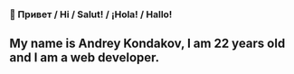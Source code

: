 ### 👋 Привет / Hi / Salut! / ¡Hola! / Hallo!

## My name is Andrey Kondakov, I am 22 years old and I am a web developer.
